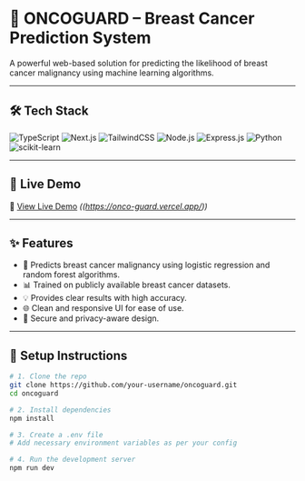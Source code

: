 # 🧬 ONCOGUARD – Breast Cancer Prediction System

A powerful web-based solution for predicting the likelihood of breast cancer malignancy using machine learning algorithms.

---

## 🛠 Tech Stack

![TypeScript](https://img.shields.io/badge/TypeScript-007ACC?style=for-the-badge&logo=typescript)
![Next.js](https://img.shields.io/badge/Next.js-000000?style=for-the-badge&logo=next.js)
![TailwindCSS](https://img.shields.io/badge/TailwindCSS-38B2AC?style=for-the-badge&logo=tailwind-css)
![Node.js](https://img.shields.io/badge/Node.js-339933?style=for-the-badge&logo=node.js)
![Express.js](https://img.shields.io/badge/Express.js-000000?style=for-the-badge&logo=express)
![Python](https://img.shields.io/badge/Python-3776AB?style=for-the-badge&logo=python)
![scikit-learn](https://img.shields.io/badge/scikit--learn-F7931E?style=for-the-badge&logo=scikit-learn)

---

## 🚀 Live Demo

🔗 [View Live Demo](#) *((https://onco-guard.vercel.app/))*

---

## ✨ Features

- 🔬 Predicts breast cancer malignancy using logistic regression and random forest algorithms.
- 📊 Trained on publicly available breast cancer datasets.
- 💡 Provides clear results with high accuracy.
- 🌐 Clean and responsive UI for ease of use.
- 🔐 Secure and privacy-aware design.

---

## 🧪 Setup Instructions

```bash
# 1. Clone the repo
git clone https://github.com/your-username/oncoguard.git
cd oncoguard

# 2. Install dependencies
npm install

# 3. Create a .env file
# Add necessary environment variables as per your config

# 4. Run the development server
npm run dev
